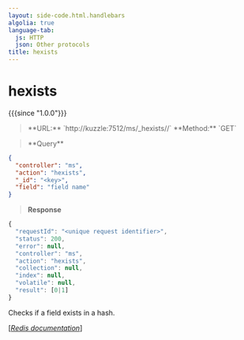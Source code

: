 ```yaml
---
layout: side-code.html.handlebars
algolia: true
language-tab:
  js: HTTP
  json: Other protocols
title: hexists
---
```


# hexists

{{{since "1.0.0"}}}



<blockquote class="js">
<p>
**URL:** `http://kuzzle:7512/ms/_hexists/<key>/<field>`  
**Method:** `GET`
</p>
</blockquote>

<blockquote class="json">
<p>
**Query**
</p>
</blockquote>


```json
{
  "controller": "ms",
  "action": "hexists",
  "_id": "<key>",
  "field": "field name"
}
```

>**Response**

```javascript
{
  "requestId": "<unique request identifier>",
  "status": 200,
  "error": null,
  "controller": "ms",
  "action": "hexists",
  "collection": null,
  "index": null,
  "volatile": null,
  "result": [0|1]
}
```

Checks if a field exists in a hash.

[[_Redis documentation_]](https://redis.io/commands/hexists)
